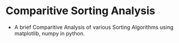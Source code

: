 # Comparitive Sorting Analysis

* A brief Comparitive Analysis of various Sorting Algorithms using matplotlib, numpy in python.
